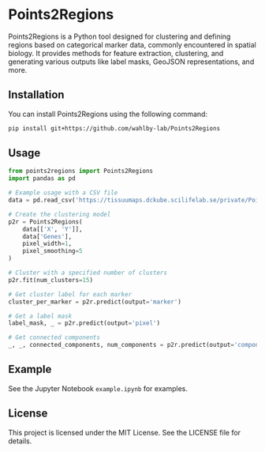 # Points2Regions

Points2Regions is a Python tool designed for clustering and defining regions based on categorical marker data, commonly encountered in spatial biology. It provides methods for feature extraction, clustering, and generating various outputs like label masks, GeoJSON representations, and more.

## Installation

You can install Points2Regions using the following command:

```bash
pip install git+https://github.com/wahlby-lab/Points2Regions
```

## Usage

```python
from points2regions import Points2Regions
import pandas as pd

# Example usage with a CSV file
data = pd.read_csv('https://tissuumaps.dckube.scilifelab.se/private/Points2Regions/toy_data.csv')

# Create the clustering model
p2r = Points2Regions(
    data[['X', 'Y']], 
    data['Genes'], 
    pixel_width=1, 
    pixel_smoothing=5
)

# Cluster with a specified number of clusters
p2r.fit(num_clusters=15)

# Get cluster label for each marker
cluster_per_marker = p2r.predict(output='marker')

# Get a label mask
label_mask, _ = p2r.predict(output='pixel')

# Get connected components
_, _, connected_components, num_components = p2r.predict(output='component')
```

## Example
See the Jupyter Notebook `example.ipynb` for examples.

## License
This project is licensed under the MIT License. See the LICENSE file for details.


